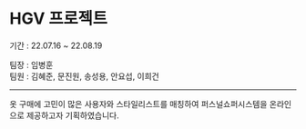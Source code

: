 # HGV 프로젝트 

기간 : 22.07.16 ~ 22.08.19

팀장 : 임병훈 <br>
팀원 : 김혜준, 문진원, 송성용, 안요섭, 이희건

<hr>

옷 구매에 고민이 많은 사용자와 스타일리스트를 매칭하여 퍼스널쇼퍼시스템을 온라인으로 제공하고자 기획하였습니다.


